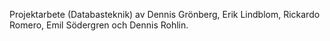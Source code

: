﻿Projektarbete (Databasteknik) av Dennis Grönberg, Erik Lindblom, Rickardo Romero, Emil Södergren och Dennis Rohlin.